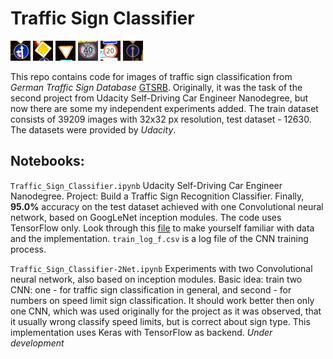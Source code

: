 # Traffic Sign Classifier

![image 1](mysigns/1.jpg) ![image 2](mysigns/2.jpg) ![image 3](mysigns/3.jpg) ![image 8](mysigns/4.jpg) ![image 10](mysigns/5.jpg) ![image 11](mysigns/6.jpg)

This repo contains code for images of traffic sign classification from *German Traffic Sign Database* [GTSRB](http://benchmark.ini.rub.de/?section=gtsrb&subsection=news). Originally, it was the task of the second project from Udacity Self-Driving Car Engineer Nanodegree, but now there are some my independent experiments added.
The train dataset consists of 39209 images with 32x32 px resolution, test dataset - 12630. The datasets were provided by *Udacity*.

## Notebooks:

`Traffic_Sign_Classifier.ipynb` Udacity Self-Driving Car Engineer Nanodegree. Project: Build a Traffic Sign Recognition Classifier. Finally, **95.0%** accuracy on the test dataset achieved with one Convolutional neural network, based on GoogLeNet inception modules. The code uses TensorFlow only. Look through this [file](https://github.com/NikolasEnt/Traffic-Sign-Classifier/blob/master/Traffic_Sign_Classifier.ipynb) to make yourself familiar with data and the implementation. `train_log_f.csv` is a log file of the CNN training process.

`Traffic_Sign_Classifier-2Net.ipynb` Experiments with two Convolutional neural network, also based on inception modules. Basic idea: train two CNN: one - for traffic sign classification in general, and second - for numbers on speed limit sign classification. It should work better then only one CNN, which was used originally for the project as it was observed, that it usually wrong classify speed limits, but is correct about sign type. This implementation uses Keras with TensorFlow as backend. *Under development*
